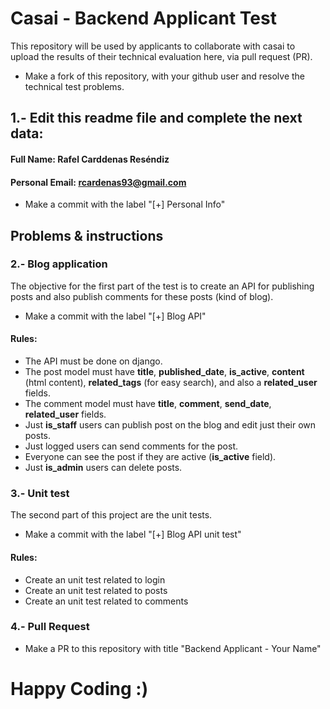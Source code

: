 # Casai - Backend Applicant Test
This repository will be used by applicants to collaborate with casai to upload the results of their technical evaluation here, via pull request (PR).

* Make a fork of this repository, with your github user and resolve the technical test problems.

## 1.- Edit this readme file and complete the next data:
#### Full Name: Rafel Carddenas Reséndiz
#### Personal Email: rcardenas93@gmail.com
* Make a commit with the label "[+] Personal Info"

## Problems & instructions

### 2.- Blog application
The objective for the first part of the test is to create an API for publishing posts and also publish comments for these posts (kind of blog).
* Make a commit with the label "[+] Blog API"

#### Rules:
 - The API must be done on django.
 - The post model must have **title**, **published_date**, **is_active**, **content** (html content), **related_tags** (for easy search), and also a **related_user** fields.
 - The comment model must have **title**, **comment**, **send_date**, **related_user** fields.
 - Just **is_staff** users can publish post on the blog and edit just their own posts.
 - Just logged users can send comments for the post.
 - Everyone can see the post if they are active (**is_active** field).
 - Just **is_admin**  users can delete posts.

### 3.- Unit test
The second part of this project are the unit tests.
* Make a commit with the label "[+] Blog API unit test"

#### Rules:
 - Create an unit test related to login
 - Create an unit test related to posts
 - Create an unit test related to comments

### 4.- Pull Request
* Make a PR to this repository with title "Backend Applicant - Your Name"

# Happy Coding :)
